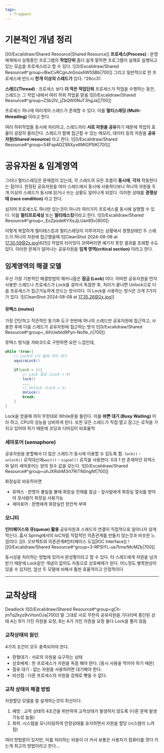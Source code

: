 ```yaml
---
tags:
  - fragment
---
```

# 기본적인 개념 정리
[[0/Excalidraw/Shared Resource|Shared Resource]]
**프로세스(Process)** : 운영체제에서 실행중인 프로그램의 **작업단위** 
좀더 쉽게 말하면 프로그램이 실제로
실행되고 있는 모습을 프로세스라고 할 수 있다.
![[0/Excalidraw/Shared Resource#^group=iBwCvRCgnJnGnoxhW5SBb|700]]
그리고 일반적으로 한 프로세스에 반드시 **한개 이상의 스레드가** 있다. ^26cc31

**스레드(Thread)** : 프로세스 보다 **더 작은 작업단위**
프로세스가 작업을 수행하는 동안, 스레드는 그 작업 내에서 여러 하위 작업을 맡음
![[0/Excalidraw/Shared Resource#^group=ZSb2iV_jZbQW0NuT3hgJa||700]]

프로세스 하나에 여러개의 스레드가 존재할 수 있다.
이를 **멀티스레딩 (Multi-threading)** 이라고 한다.

여러 하위작업들 동시에 처리하고, 스레드끼리 **서로 자원을 공유**하기 때문에 작업의 효율이 굉장히 올라간다. 
스레드가 함께 접근할 수 있는 메모리, 데이터 등의 자원을 **공유자원(Shared resource)** 라고 한다.
![[0/Excalidraw/Shared Resource#^group=54FspADZ5RXyx6MtGP5lK|700]]

# 공유자원 & 임계영역
그러나 멀티스레딩은 문제점이 있는데, 각 스레드의 모든 흐름이 **동시에**, **각자** 작동한다는 점이다.
 한정된 공유자원을 여러 스레드에서 동시에 사용하다보니 
 하나의 자원을 두개 이상의 스레드가 동시에 읽거나 쓰는 상황도 일어나게 되었다.
이러한 상태를 **경쟁상태 (race condition)** 라고 한다.

심지어 프로세스도 하나만 있는것이 아니라 여러가지 프로세스를 동시에 실행할 수 있다. 
이를 **멀티프로세싱** 또는 **멀티테스킹**이라고 한다.
![[0/Excalidraw/Shared Resource#^group=_EoZpsdeKYXsJjLUan9Sv|600]]


이렇게 복잡하게 멀티테스킹과 멀티스레딩이 이루어지는 상황에서 
경쟁상태인 두 스레드가 하나의 자원에 접근했을때
![[CleanShot 2024-08-08 at 17.30.59@2x.jpg|625]]
작업의 타이밍이 꼬여버리면 예기치 못한 결과를 초래할 수도 있다.
이러한 문제가 일어나는 공유자원을 **임계 영역(critical section)** 이라고 한다.

## 임계영역의 해결 모델

우선 가장 기본적인 해결방법의 매커니즘은 **잠금 (Lock)** 이다.
어떠한 공유자원을 먼저 사용한 스레드나 프로세스가 Lock을 걸어서 독점한 후, 처리가 끝나면 Unlock으로 다음 프로세스가 접근가능하게 만드는 방식이다.
이 Lock을 사용하는 방식은 크게 3가지가 있다.
![[CleanShot 2024-08-08 at 17.35.26@2x.jpg]]
#### 뮤텍스 (mutex)
가장 간단하고 직관적인 동기화 도구
한번에 하나의 스레드만 공유자원에 접근하고, 사용한 후에 다음 스레드가 공유자원에 접근하는 방식
![[0/Excalidraw/Shared Resource#^group=_4ihUwbtd9Pyn-Nofle_n|700]]

뮤텍스 방식을 자바코드로 구현하면 요런 느낌인데,
~~~java
while (true){
	// Lock이 1이 될때 까지 대기
	aquireLock()
	 
	if(Lock = 1){
		// Lock 잠금 (Lock = 0)
		lock()
		...
		// Unlock (Lock = 1)
		Unlock()
		break;
	}
}						
~~~
Lock을 얻을때 까지 무한대로 While문을 돌린다. 이를 **바쁜 대기 (Busy Waiting)** 이라 하고,
CPU의 성능을 낭비하게 된다.
또한 모든 스레드가 직접 열고 잠그는 로직을 가지고 있어야 하기 때문에 코딩과 디버깅이 비효율적

### 세마포어 (semaphore)
공유자원을 분할해서 더 많은 스레드가 동시에 이용할 수 있도록 함.
`lock()` - `unlock()` 로직대신에`wait()` - `signal()` 로직을 사용한다. 
0과 1 만 존재하던 뮤텍스와 달리 세마포어는 양의 정수 값을 갖는다.
![[0/Excalidraw/Shared Resource#^group=uhJXRshM3rt7RrTN0ngNf|700]]

화장실로 비유하자면
- 뮤텍스 : 한명이 볼일을 볼때 화장실 전체를 잠금 - 앞사람에게 화장실 열쇠를 받아야 뒷사람이 화장실 사용가능
- 세마포어 : 한명에게 화장실칸 한칸씩 부여 

### 모니터
**인터페이스와 큐(queue) 활용**
공유자원과 스레드의 연결이 직접적으로 일어나지 않게 막는다.
흡사 Spring에서의 IoC처럼 직접적인 의존관계를 만들지 않는것과 비슷한 느낌이다. [[0. 오브젝트와 의존관계#인터페이스 도입|IOC Interface]]
![[0/Excalidraw/Shared Resource#^group=3-RPSlYL-ua7tmsrMcMZb|700]]

동시성을 처리하는 방법에 있어서 완성형이라고 할 수 있다.
타 스레드에게 자원을 넘겨받기 때문에 Lock같은 개념이 없어도 자동으로 상호배제가 된다.
어느정도 병목현상이 있을 수 있지만, 앞선 두 모델에 비해서 훨씬 효율적이고 안정적이다

---
# 교착상태
Deadlock
![[0/Excalidraw/Shared Resource#^group=gCh-jmTq2kyz9vVtonOJa|700]]
말 그대로 서로 무한히 공유자원을 기다리며 중단된 상태
A는 B가 가진 자원을 요청, B는 A가 가진 자원을 요청
둘다 Lock을 풀지 않음

### 교착상태의 원인
4가지 조건이 모두 충족되어야 한다.
- 환형대기 : 서로의 자원을 요구하는 상태
- 상호배제 : 한 프로세스가 자원을 독점 해야 한다. (동시 사용을 막아야 하기 때문)
- 점유 대기 : 없는 자원을 사용하려면 대기해야 한다.
- 비선점 : 다른 프로세스의 자원을 강제로 뺏을 수 없다.

### 교착 상태의 해결 방법
자원할당 모델을 잘 설계하는것이 최선이다.
1. 예방 : 교착 상태의 4조건을 위반하여 교착상태가 발생하지 않도록  (다른 문제 발생 가능성 높음)
2. 회피 :시스템을 모니터링하여 안정상태를 유지하면서 자원을 할당 (시스템이 느려짐)

여러 방법론이 있지만, 이를 처리하는 비용이 더 커서 보통은 사용자가 컴퓨터를 껏다 키는게 최고의 방법이라고 한다...

